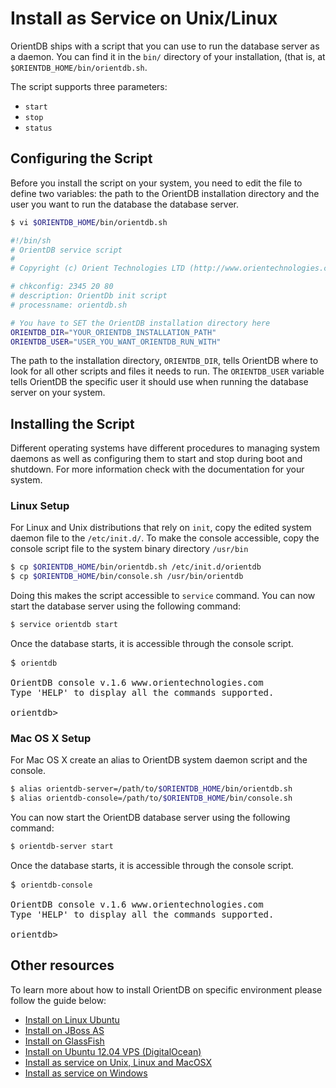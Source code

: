 # Install as Service on Unix/Linux

OrientDB ships with a script that you can use to run the database server as a daemon.  You can find it in the `bin/` directory of your installation, (that is, at `$ORIENTDB_HOME/bin/orientdb.sh`.

The script supports three parameters:

- `start`
- `stop`
- `status`


## Configuring the Script

Before you install the script on your system, you need to edit the file to define two variables: the path to the OrientDB installation directory and the user you want to run the database the database server.

```sh
$ vi $ORIENTDB_HOME/bin/orientdb.sh

#!/bin/sh
# OrientDB service script
#
# Copyright (c) Orient Technologies LTD (http://www.orientechnologies.com)

# chkconfig: 2345 20 80
# description: OrientDb init script
# processname: orientdb.sh

# You have to SET the OrientDB installation directory here
ORIENTDB_DIR="YOUR_ORIENTDB_INSTALLATION_PATH"
ORIENTDB_USER="USER_YOU_WANT_ORIENTDB_RUN_WITH"
```

The path to the installation directory, `ORIENTDB_DIR`, tells OrientDB where to look for all other scripts and files it needs to run.  The `ORIENTDB_USER` variable tells OrientDB the specific user it should use when running the database server on your system.


## Installing the Script

Different operating systems have different procedures to managing system daemons as well as configuring them to start and stop during boot and shutdown.  For more information check with the documentation for your system.


### Linux Setup

For Linux and Unix distributions that rely on `init`, copy the edited system daemon file to the `/etc/init.d/`.  To make the console accessible, copy the console script file to the system binary directory `/usr/bin`

```sh
$ cp $ORIENTDB_HOME/bin/orientdb.sh /etc/init.d/orientdb
$ cp $ORIENTDB_HOME/bin/console.sh /usr/bin/orientdb
```

Doing this makes the script accessible to `service` command.  You can now start the database server using the following command:

```sh
$ service orientdb start
```

Once the database starts, it is accessible through the console script.

<pre>
$ <code class="lang-sh userinput">orientdb</code>

OrientDB console v.1.6 www.orientechnologies.com
Type 'HELP' to display all the commands supported.

orientdb>
</pre>


### Mac OS X Setup

For Mac OS X create an alias to OrientDB system daemon script and the console.

```sh
$ alias orientdb-server=/path/to/$ORIENTDB_HOME/bin/orientdb.sh
$ alias orientdb-console=/path/to/$ORIENTDB_HOME/bin/console.sh
```

You can now start the OrientDB database server using the following command:

```sh
$ orientdb-server start
```

Once the database starts, it is accessible through the console script.

<pre>
$ <code class="lang-sh userinput">orientdb-console</code>

OrientDB console v.1.6 www.orientechnologies.com
Type 'HELP' to display all the commands supported.

orientdb>
</pre>


## Other resources

To learn more about how to install OrientDB on specific environment please follow the guide below:
- [Install on Linux Ubuntu](http://famvdploeg.com/blog/2013/01/setting-up-an-orientdb-server-on-ubuntu/)
- [Install on JBoss AS](http://team.ops4j.org/wiki/display/ORIENT/Installation+on+JBoss+AS)
- [Install on GlassFish](http://team.ops4j.org/wiki/display/ORIENT/Installation+on+GlassFish)
- [Install on Ubuntu 12.04 VPS (DigitalOcean)](https://www.digitalocean.com/community/articles/how-to-install-and-use-orientdb-on-an-ubuntu-12-04-vps)
- [Install as service on Unix, Linux and MacOSX](Unix-Service.md)
- [Install as service on Windows](Windows-Service.md)
